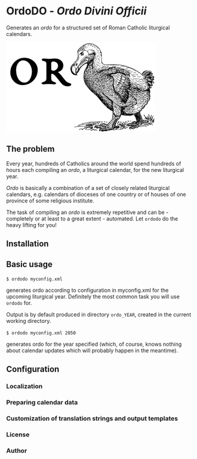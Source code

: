 # OrdoDO - *Ordo Divini Officii*

Generates an *ordo* for a structured set of Roman Catholic liturgical
calendars.

![OrdoDO logo](/img/or_dodo_logo.png)

## The problem

Every year, hundreds of Catholics around the world spend
hundreds of hours each compiling an *ordo*, a liturgical calendar,
for the new liturgical year.

*Ordo* is basically a combination of a set of closely related
liturgical calendars, e.g. calendars of dioceses of one country
or of houses of one province of some religious institute.

The task of compiling an *ordo* is extremely repetitive
and can be - completely or at least to a great extent -
automated. Let `ordodo` do the heavy lifting for you!

## Installation

## Basic usage

`$ ordodo myconfig.xml`

generates ordo according to configuration in myconfig.xml
for the upcoming liturgical year. Definitely the most common
task you will use `ordodo` for.

Output is by default produced in directory `ordo_YEAR`,
created in the current working directory.

`$ ordodo myconfig.xml 2050`

generates ordo for the year specified (which, of course, knows
nothing about calendar updates which will probably happen
in the meantime).

## Configuration

### Localization

### Preparing calendar data

### Customization of translation strings and output templates

### License

### Author
